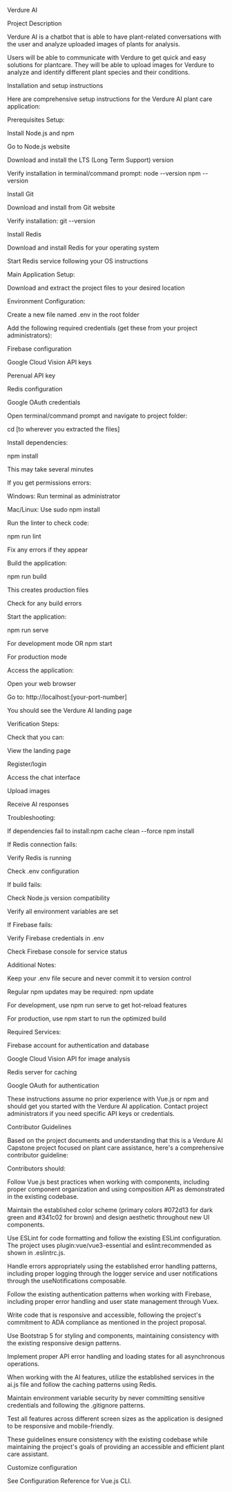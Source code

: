 Verdure AI  

Project Description 

Verdure AI is a chatbot that is able to have plant-related conversations with the user and analyze uploaded images of plants for analysis.  

Users will be able to communicate with Verdure to get quick and easy solutions for plantcare. They will be able to upload images for Verdure to analyze and identify different plant species and their conditions. 

Installation and setup instructions 

Here are comprehensive setup instructions for the Verdure AI plant care application: 

Prerequisites Setup: 

Install Node.js and npm 

Go to Node.js website 

Download and install the LTS (Long Term Support) version 

Verify installation in terminal/command prompt:
node --version 
npm --version 
  

Install Git 

Download and install from Git website 

Verify installation:
git --version 
  

Install Redis 

Download and install Redis for your operating system 

Start Redis service following your OS instructions 

Main Application Setup: 

Download and extract the project files to your desired location 

Environment Configuration: 

Create a new file named .env in the root folder 

Add the following required credentials (get these from your project administrators): 

Firebase configuration 

Google Cloud Vision API keys 

Perenual API key 

Redis configuration 

Google OAuth credentials 

Open terminal/command prompt and navigate to project folder: 

cd [to wherever you extracted the files] 
  

Install dependencies: 

npm install 
  

This may take several minutes 

If you get permissions errors: 

Windows: Run terminal as administrator 

Mac/Linux: Use sudo npm install 

Run the linter to check code: 

npm run lint 
  

Fix any errors if they appear 

 

Build the application: 

npm run build 
  

This creates production files 

Check for any build errors 

 

Start the application: 

npm run serve 
  

For development mode OR npm start 

For production mode 

 

Access the application: 

Open your web browser 

Go to: http://localhost:[your-port-number] 

You should see the Verdure AI landing page 

Verification Steps: 

Check that you can: 

View the landing page 

Register/login 

Access the chat interface 

Upload images 

Receive AI responses 

Troubleshooting: 

If dependencies fail to install:npm cache clean --force 
npm install 
  

If Redis connection fails: 

Verify Redis is running 

Check .env configuration 

If build fails: 

Check Node.js version compatibility 

Verify all environment variables are set 

If Firebase fails: 

Verify Firebase credentials in .env 

Check Firebase console for service status 

Additional Notes: 

Keep your .env file secure and never commit it to version control 

Regular npm updates may be required:
npm update 
  

For development, use npm run serve to get hot-reload features 

For production, use npm start to run the optimized build 

Required Services: 

Firebase account for authentication and database 

Google Cloud Vision API for image analysis 

Redis server for caching 

Google OAuth for authentication 

These instructions assume no prior experience with Vue.js or npm and should get you started with the Verdure AI application. Contact project administrators if you need specific API keys or credentials. 

Contributor Guidelines 

Based on the project documents and understanding that this is a Verdure AI Capstone project focused on plant care assistance, here's a comprehensive contributor guideline: 

Contributors should: 

Follow Vue.js best practices when working with components, including proper component organization and using composition API as demonstrated in the existing codebase. 

Maintain the established color scheme (primary colors #072d13 for dark green and #341c02 for brown) and design aesthetic throughout new UI components. 

Use ESLint for code formatting and follow the existing ESLint configuration. The project uses plugin:vue/vue3-essential and eslint:recommended as shown in .eslintrc.js. 

Handle errors appropriately using the established error handling patterns, including proper logging through the logger service and user notifications through the useNotifications composable. 

Follow the existing authentication patterns when working with Firebase, including proper error handling and user state management through Vuex. 

Write code that is responsive and accessible, following the project's commitment to ADA compliance as mentioned in the project proposal. 

Use Bootstrap 5 for styling and components, maintaining consistency with the existing responsive design patterns. 

Implement proper API error handling and loading states for all asynchronous operations. 

When working with the AI features, utilize the established services in the ai.js file and follow the caching patterns using Redis. 

Maintain environment variable security by never committing sensitive credentials and following the .gitignore patterns. 

Test all features across different screen sizes as the application is designed to be responsive and mobile-friendly. 

These guidelines ensure consistency with the existing codebase while maintaining the project's goals of providing an accessible and efficient plant care assistant. 

Customize configuration 

See Configuration Reference for Vue.js CLI.
